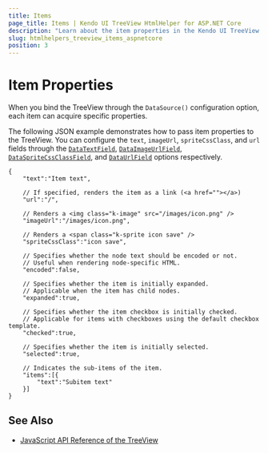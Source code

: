 ```yaml
---
title: Items
page_title: Items | Kendo UI TreeView HtmlHelper for ASP.NET Core
description: "Learn about the item properties in the Kendo UI TreeView HtmlHelper for ASP.NET Core (MVC 6 or ASP.NET Core MVC)."
slug: htmlhelpers_treeview_items_aspnetcore
position: 3
---
```


# Item Properties

When you bind the TreeView through the `DataSource()` configuration option, each item can acquire specific properties.

The following JSON example demonstrates how to pass item properties to the TreeView. You can configure the `text`, `imageUrl`, `spriteCssClass`, and `url` fields through the [`DataTextField`](/api/Kendo.Mvc.UI.Fluent/TreeViewBuilder#datatextfieldsystemstring), [`DataImageUrlField`](/api/Kendo.Mvc.UI.Fluent/TreeViewBuilder#dataimageurlfieldsystemstring), [`DataSpriteCssClassField`](/api/Kendo.Mvc.UI.Fluent/TreeViewBuilder#dataspritecssclassfieldsystemstring), and [`DataUrlField`](/api/Kendo.Mvc.UI.Fluent/TreeViewBuilder#dataurlfieldsystemstring) options respectively.

    {
        "text":"Item text",

        // If specified, renders the item as a link (<a href=""></a>)
        "url":"/",

        // Renders a <img class="k-image" src="/images/icon.png" />
        "imageUrl":"/images/icon.png",

        // Renders a <span class="k-sprite icon save" />
        "spriteCssClass":"icon save",

        // Specifies whether the node text should be encoded or not.
        // Useful when rendering node-specific HTML.
        "encoded":false,

        // Specifies whether the item is initially expanded.
        // Applicable when the item has child nodes.
        "expanded":true,

        // Specifies whether the item checkbox is initially checked.
        // Applicable for items with checkboxes using the default checkbox template.
        "checked":true,

        // Specifies whether the item is initially selected.
        "selected":true,

        // Indicates the sub-items of the item.
        "items":[{
            "text":"Subitem text"
        }]
    }

## See Also

* [JavaScript API Reference of the TreeView](http://docs.telerik.com/kendo-ui/api/javascript/ui/treeview)
